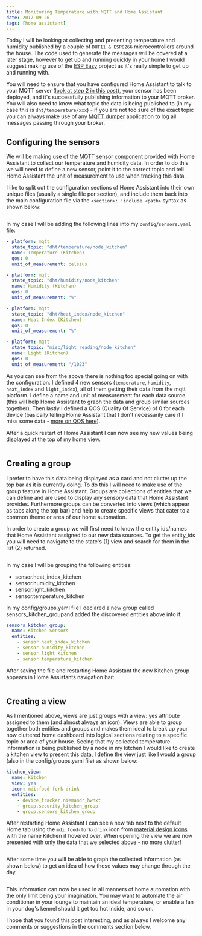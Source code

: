```yaml
---
title: Monitoring Temperature with MQTT and Home Assistant
date: 2017-09-26
tags: [home assistant]
---
```


Today I will be looking at collecting and presenting temperature and humidity published by a couple of `DHT11 & ESP8266` microcontrollers around the house. The code used to generate the messages will be covered at a later stage, however to get up and running quickly in your home I would suggest making use of the [ESP Easy](https://www.letscontrolit.com/wiki/index.php/Main_Page) project as it's really simple to get up and running with.

You will need to ensure that you have configured Home Assistant to talk to your MQTT server ([look at step 2 in this post](https://www.richardn.ca/posts/TrackingUserPresenceOwnTracks/)), your sensor has been deployed, and it's successfully publishing information to your MQTT broker. You will also need to know what topic the data is being published to (in my case this is `dht/temperature/xxx`) - if you are not too sure of the exact topic you can always make use of any [MQTT dumper](https://www.richardn.ca/posts/MQTTDumperAlpha/) application to log all messages passing through your broker.

## Configuring the sensors
We will be making use of the [MQTT sensor component](https://www.home-assistant.io/integrations/sensor.mqtt) provided with Home Assistant to collect our temperature and humidity data. In order to do this we will need to define a new sensor, point it to the correct topic and tell Home Assistant the unit of measurement to use when tracking this data.

I like to split out the configuration sections of Home Assistant into their own unique files (usually a single file per section), and include them back into the main configuration file via the `<section>: !include <path>` syntax as shown below:

<img src="./001.png" alt="" />

In my case I will be adding the following lines into my `config/sensors.yaml` file:

```yaml
- platform: mqtt
  state_topic: "dht/temperature/node_kitchen"
  name: Temperature (Kitchen)
  qos: 0
  unit_of_measurement: celsius

- platform: mqtt
  state_topic: "dht/humidity/node_kitchen"
  name: Humidity (Kitchen)
  qos: 0
  unit_of_measurement: "%"

- platform: mqtt
  state_topic: "dht/heat_index/node_kitchen"
  name: Heat Index (Kitchen)
  qos: 0
  unit_of_measurement: "%"

- platform: mqtt
  state_topic: "misc/light_reading/node_kitchen"
  name: Light (Kitchen)
  qos: 0
  unit_of_measurement: "/1023"
```

As you can see from the above there is nothing too special going on with the configuration. I defined 4 new sensors (`temperature`, `humidity`, `heat_index` and `light_index`), all of them getting their data from the mqtt platform. I define a name and unit of measurement for each data source (this will help Home Assistant to graph the data and group similar sources together). Then lastly I defined a QOS (Quality Of Service) of 0 for each device (basically telling Home Assistant that I don't necessarily care if I miss some data - [more on QOS here](https://www.hivemq.com/blog/mqtt-essentials-part-6-mqtt-quality-of-service-levels/)).

After a quick restart of Home Assistant I can now see my new values being displayed at the top of my home view.

<img src="./002.png" alt="" />

## Creating a group
I prefer to have this data being displayed as a card and not clutter up the top bar as it is currently doing. To do this I will need to make use of the group feature in Home Assistant. Groups are collections of entities that we can define and are used to display any sensory data that Home Assistant provides. Furthermore groups can be converted into views (which appear as tabs along the top bar) and help to create specific views that cater to a common theme or area of our home automation.

In order to create a group we will first need to know the entity ids/names that Home Assistant assigned to our new data sources. To get the entity_ids you will need to navigate to the state's (1) view and search for them in the list (2) returned.

<img src="./003.png" alt="" />

In my case I will be grouping the following entities:

- sensor.heat_index_kitchen
- sensor.humidity_kitchen
- sensor.light_kitchen
- sensor.temperature_kitchen

In my config/groups.yaml file I declared a new group called sensors_kitchen_groupand added the discovered entities above into it:

```yaml
sensors_kitchen_group:
  name: Kitchen Sensors
  entities:
    - sensor.heat_index_kitchen
    - sensor.humidity_kitchen
    - sensor.light_kitchen
    - sensor.temperature_kitchen
```

After saving the file and restarting Home Assistant the new Kitchen group appears in Home Assistants navigation bar:

<img src="./005.png" alt="" />

## Creating a view
As I mentioned above, views are just groups with a view: yes attribute assigned to them (and almost always an icon). Views are able to group together both entities and groups and makes them ideal to break up your now cluttered home dashboard into logical sections relating to a specific topic or area of your house. Seeing that my collected temperature information is being published by a node in my kitchen I would like to create a kitchen view to present this data, I define the view just like I would a group (also in the config/groups.yaml file) as shown below:

```yaml
kitchen_view:
  name: Kitchen
  view: yes
  icon: mdi:food-fork-drink
  entities:
    - device_tracker.niemandr_hwnxt
    - group.security_kitchen_group
    - group.sensors_kitchen_group
```

After restarting Home Assistant I can see a new tab next to the default Home tab using the `mdi:food-fork-drink` icon from [material design icons](https://materialdesignicons.com/) with the name Kitchen if hovered over. When opening the view we are now presented with only the data that we selected above - no more clutter!

<img src="./006.png" alt="" />

After some time you will be able to graph the collected information (as shown below) to get an idea of how these values may change through the day.

<img src="./007.png" alt="" />

This information can now be used in all manners of home automation with the only limit being your imagination. You may want to automate the air conditioner in your lounge to maintain an ideal temperature, or enable a fan in your dog's kennel should it get too hot inside, and so on.

I hope that you found this post interesting, and as always I welcome any comments or suggestions in the comments section below.
